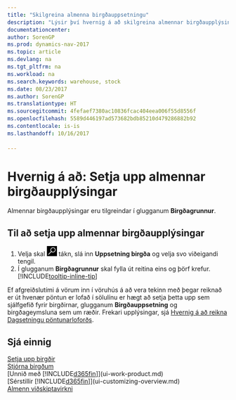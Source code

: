 ```yaml
---
title: "Skilgreina almenna birgðauppsetningu"
description: "Lýsir því hvernig á að skilgreina almennar birgðaupplýsingar svo sem númeraraðir og birgðir svo til dæmis sé hægt að stjórna vöruhúsi og birgðum."
documentationcenter: 
author: SorenGP
ms.prod: dynamics-nav-2017
ms.topic: article
ms.devlang: na
ms.tgt_pltfrm: na
ms.workload: na
ms.search.keywords: warehouse, stock
ms.date: 08/23/2017
ms.author: SorenGP
ms.translationtype: HT
ms.sourcegitcommit: 4fefaef7380ac10836fcac404eea006f55d8556f
ms.openlocfilehash: 5589d446197ad573682bdb85210d479286882b92
ms.contentlocale: is-is
ms.lasthandoff: 10/16/2017

---
```

# <a name="how-to-set-up-general-inventory-information"></a>Hvernig á að: Setja upp almennar birgðaupplýsingar
Almennar birgðaupplýsingar eru tilgreindar í glugganum **Birgðagrunnur**.

## <a name="to-set-up-general-inventory-information"></a>Til að setja upp almennar birgðaupplýsingar
1. Velja skal ![Leit að síðu eða skýrslu](media/ui-search/search_small.png "Leit að síðu eða skýrslu táknið") tákn, slá inn **Uppsetning birgða** og velja svo viðeigandi tengil.
2. Í glugganum **Birgðagrunnur** skal fylla út reitina eins og þörf krefur. [!INCLUDE[tooltip-inline-tip](includes/tooltip-inline-tip_md.md)]

Ef afgreiðslutími á vörum inn í vöruhús á að vera tekinn með þegar reiknað er út hvenær pöntun er lofað í sölulínu er hægt að setja þetta upp sem sjálfgefið fyrir birgðirnar, glugganum **Birgðauppsetning** og birgðageymsluna sem um ræðir. Frekari upplýsingar, sjá [Hvernig á að reikna Dagsetningu pöntunarloforðs](sales-how-to-calculate-order-promising-dates.md).  

## <a name="see-also"></a>Sjá einnig
[Setja upp birgðir](inventory-setup-inventory.md)  
[Stjórna birgðum](inventory-manage-inventory.md)  
[Unnið með [!INCLUDE[d365fin](includes/d365fin_md.md)]](ui-work-product.md)  
[Sérstillir [!INCLUDE[d365fin](includes/d365fin_md.md)]](ui-customizing-overview.md)  
[Almenn viðskiptavirkni](ui-across-business-areas.md)


